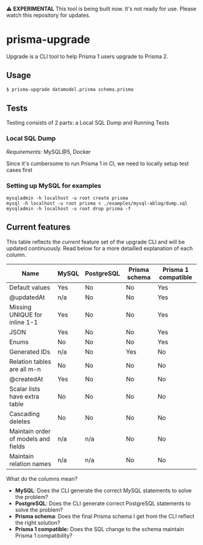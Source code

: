⚠️ **EXPERIMENTAL** This tool is being built now. It's not ready for use. Please watch this repository for updates.

# prisma-upgrade

Upgrade is a CLI tool to help Prisma 1 users upgrade to Prisma 2.

## Usage

```sh
$ prisma-upgrade datamodel.prisma schema.prisma
```

## Tests

Testing consists of 2 parts: a Local SQL Dump and Running Tests

### Local SQL Dump

_Requirements:_ MySQL@5, Docker

Since it's cumbersome to run Prisma 1 in CI, we need to locally setup test cases first

### Setting up MySQL for examples

```
mysqladmin -h localhost -u root create prisma
mysql -h localhost -u root prisma < ./examples/mysql-ablog/dump.sql
mysqladmin -h localhost -u root drop prisma -f
```

## Current features

This table reflects the _current_ feature set of the upgrade CLI and will be updated continuously. Read below for a more detailled explanation of each column.

| Name                                | MySQL | PostgreSQL | Prisma schema | Prisma 1 compatible |
| ----------------------------------- | ----- | ---------- | ------------- | ------------------- |
| Default values                      | Yes   | No         | No            | Yes                 |
| @updatedAt                          | n/a   | No         | No            | Yes                 |
| Missing UNIQUE for inline 1-1       | Yes   | No         | No            | Yes                 |
| JSON                                | Yes   | No         | No            | Yes                 |
| Enums                               | No    | No         | No            | Yes                 |
| Generated IDs                       | n/a   | No         | Yes           | No                  |
| Relation tables are all m-n         | No    | No         | No            | No                  |
| @createdAt                          | Yes   | No         | No            | No                  |
| Scalar lists have extra table       | No    | No         | No            | No                  |
| Cascading deletes                   | No    | No         | No            | No                  |
| Maintain order of models and fields | n/a   | n/a        | No            | No                  |
| Maintain relation names             | n/a   | n/a        | No            | No                  |

What do the columns mean?

- **MySQL**: Does the CLI generate the correct MySQL statements to solve the problem?
- **PostgreSQL**: Does the CLI generate correct PostgreSQL statements to solve the problem?
- **Prisma schema**: Does the final Prisma schema I get from the CLI reflect the right solution?
- **Prisma 1 compatible:** Does the SQL change to the schema maintain Prisma 1 compatibility?
